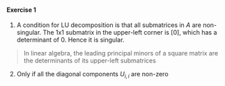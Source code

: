 #### Exercise 1
1. A condition for LU decomposition is that all submatrices in $A$ are non-singular. The 1x1 submatrix in the upper-left corner is [0], which has a determinant of 0. Hence it is singular.
> In linear algebra, the leading principal minors of a square matrix are the determinants of its upper-left submatrices

2. Only if all the diagonal components $U_{i,i}$ are non-zero